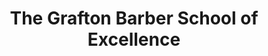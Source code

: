 ---
title: "The Grafton Barber School of Excellence"
url: /dublin/the-grafton-barber-school-of-excellence/
shop: hairdresser
---